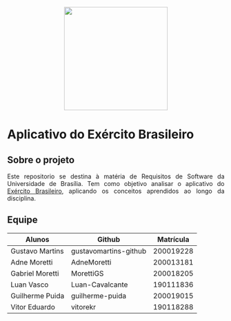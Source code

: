 <p align="center"><img width="240"src=""></a></p>

# Aplicativo do Exército Brasileiro

## Sobre o projeto
<p align="justify">
  Este repositorio se destina à matéria de Requisitos de Software da Universidade de Brasília. Tem como objetivo analisar o aplicativo do <a href="https://play.google.com/store/apps/details?id=com.goodbarber.exercitobr&hl=pt_BR&gl=US">Exército Brasileiro</a>, aplicando os conceitos aprendidos ao longo da disciplina.
</p>

## Equipe
Alunos | Github | Matrícula 
------- | -------- | --------
Gustavo Martins | gustavomartins-github| 200019228 |
Adne Moretti | AdneMoretti | 200013181 |
Gabriel Moretti | MorettiGS | 200018205 |
Luan Vasco | Luan-Cavalcante | 190111836 |
Guilherme Puida | guilherme-puida | 200019015 |
Vitor Eduardo | vitorekr | 190118288 |


